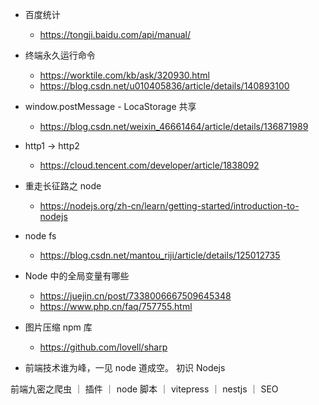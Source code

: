 - 百度统计

  - https://tongji.baidu.com/api/manual/

- 终端永久运行命令

  - https://worktile.com/kb/ask/320930.html
  - https://blog.csdn.net/u010405836/article/details/140893100

- window.postMessage - LocaStorage 共享

  - https://blog.csdn.net/weixin_46661464/article/details/136871989

- http1 -> http2

  - https://cloud.tencent.com/developer/article/1838092

- 重走长征路之 node

  - https://nodejs.org/zh-cn/learn/getting-started/introduction-to-nodejs

- node fs

  - https://blog.csdn.net/mantou_riji/article/details/125012735

- Node 中的全局变量有哪些

  - https://juejin.cn/post/7338006667509645348
  - https://www.php.cn/faq/757755.html

- 图片压缩 npm 库

  - https://github.com/lovell/sharp

- 前端技术谁为峰，一见 node 道成空。
  初识 Nodejs

前端九密之爬虫 ｜ 插件 ｜ node 脚本 ｜ vitepress ｜ nestjs ｜ SEO
